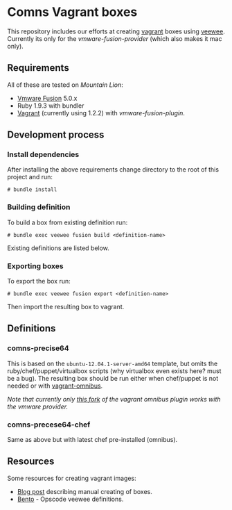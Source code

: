 # Comns Vagrant boxes
This repository includes our efforts at creating [vagrant][] boxes
using [veewee][]. Currently its only for the *vmware-fusion-provider*
(which also makes it mac only).

## Requirements
All of these are tested on *Mountain Lion*:

* [Vmware Fusion][fusion] 5.0.x
* Ruby 1.9.3 with bundler
* [Vagrant][vagrant] (currently using 1.2.2) with
  *vmware-fusion-plugin*.
  
## Development process

### Install dependencies
After installing the above requirements change directory to the root
of this project and run:

    # bundle install

### Building definition
To build a box from existing definition run:

    # bundle exec veewee fusion build <definition-name>

Existing definitions are listed below.

### Exporting boxes
To export the box run:

    # bundle exec veewee fusion export <definition-name>

Then import the resulting box to vagrant.

## Definitions

### comns-precise64
This is based on the `ubuntu-12.04.1-server-amd64` template, but omits
the ruby/chef/puppet/virtualbox scripts (why virtualbox even exists
here? must be a bug). The resulting box should be run either when
chef/puppet is not needed or with [vagrant-omnibus][].

*Note that currently only [this fork][fork] of the vagrant omnibus
plugin works with the vmware provider.*

### comns-precese64-chef
Same as above but with latest chef pre-installed (omnibus).

## Resources
Some resources for creating vagrant images:

* [Blog post][blog] describing manual creating of boxes.
* [Bento][] - Opscode veewee definitions.

[vagrant]: http://vagrantup.com
[fusion]:  http://www.vmware.com/products/fusion/overview.html
[veewee]:  https://github.com/jedi4ever/veewee/
[blog]:    http://cbednarski.com/articles/creating-vagrant-base-box-for-centos-62/
[Bento]:   https://github.com/opscode/bento
[fork]:    https://github.com/rjocoleman/vagrant-omnibus
[vagrant-omnibus]: https://github.com/schisamo/vagrant-omnibus
